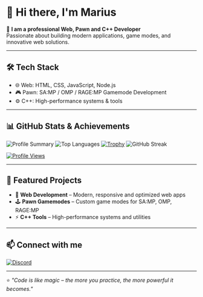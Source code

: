 # 👋 Hi there, I'm **Marius**

🚀 **I am a professional Web, Pawn and C++ Developer**  
Passionate about building modern applications, game modes, and innovative web solutions.  

---

## 🛠️ Tech Stack
- 🌐 Web: HTML, CSS, JavaScript, Node.js  
- 🎮 Pawn: SA:MP / OMP / RAGE:MP Gamemode Development  
- ⚙️ C++: High-performance systems & tools  

---

## 📊 GitHub Stats & Achievements

![Profile Summary](https://github-profile-summary-cards.vercel.app/api/cards/profile-details?username=mar1usdev&theme=radical)
![Top Languages](https://github-profile-summary-cards.vercel.app/api/cards/repos-per-language?username=mar1usdev&theme=radical)
[![Trophy](https://github-profile-trophy.vercel.app/?username=mar1usdev&theme=radical&margin-w=10&margin-h=10)](https://github.com/ryo-ma/github-profile-trophy)
![GitHub Streak](https://streak-stats.demolab.com/?user=mar1usdev&theme=radical&hide_border=true)

[![Profile Views](https://komarev.com/ghpvc/?username=mar1usdev&label=Profile%20views&color=0e75b6&style=flat)](https://github.com/mar1usdev)

---

## 🌟 Featured Projects
- 🎯 **Web Development** – Modern, responsive and optimized web apps  
- 🕹️ **Pawn Gamemodes** – Custom game modes for SA:MP, OMP, RAGE:MP  
- ⚡ **C++ Tools** – High-performance systems and utilities  

---

## 📫 Connect with me
[![Discord](https://img.shields.io/badge/Discord-%237289DA.svg?&style=for-the-badge&logo=discord&logoColor=white)](https://discord.gg/https://discord.gg/5WKMVtraRJ)  

---

⭐ *"Code is like magic – the more you practice, the more powerful it becomes."*  
